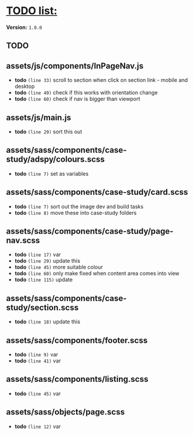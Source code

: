 # [TODO list:]( http://geckotree.co.uk )

**Version:** `1.0.0`

## TODO

## assets/js/components/InPageNav.js

-  **todo** `(line 33)`  scroll to section when click on section link - mobile and desktop
-  **todo** `(line 49)`  check if this works with orientation change
-  **todo** `(line 60)`  check if nav is bigger than viewport

## assets/js/main.js

-  **todo** `(line 29)`  sort this out

## assets/sass/components/case-study/adspy/colours.scss

-  **todo** `(line 7)`  set as variables

## assets/sass/components/case-study/card.scss

-  **todo** `(line 7)`  sort out the image dev and build tasks
-  **todo** `(line 8)`  move these into case-study folders

## assets/sass/components/case-study/page-nav.scss

-  **todo** `(line 17)`  var
-  **todo** `(line 29)`  update this
-  **todo** `(line 45)`  more suitable colour
-  **todo** `(line 60)`  only make fixed when content area comes into view
-  **todo** `(line 115)`  update

## assets/sass/components/case-study/section.scss

-  **todo** `(line 18)`  update this

## assets/sass/components/footer.scss

-  **todo** `(line 9)`  var
-  **todo** `(line 41)`  var

## assets/sass/components/listing.scss

-  **todo** `(line 45)`  var

## assets/sass/objects/page.scss

-  **todo** `(line 12)`  var
